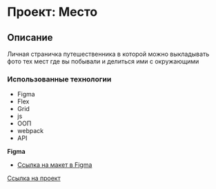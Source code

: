 # Проект: Место

## Описание
Личная страничка путешественника в которой можно
выкладывать фото тех мест где вы побывали и делиться
ими с окружающими

### Использованные технологии

* Figma
* Flex
* Grid
* js
* ООП
* webpack
* API

**Figma**

* [Ссылка на макет в Figma](https://www.figma.com/file/2cn9N9jSkmxD84oJik7xL7/JavaScript.-Sprint-4?node-id=0%3A1)

[Ссылка на проект](https://cra7yy.github.io/mesto/)
